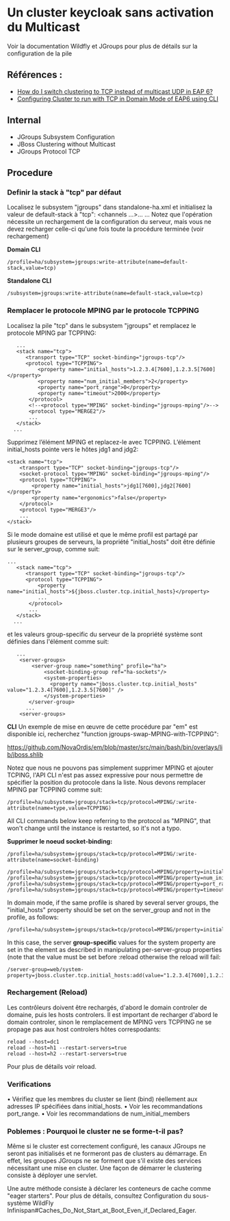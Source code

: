

# Un cluster keycloak sans activation du Multicast

Voir la documentation Wildfly et JGroups pour plus de détails sur la configuration de la pile

## Références :
- [How do I switch clustering to TCP instead of multicast UDP in EAP 6?](https://access.redhat.com/solutions/140103)
- [Configuring Cluster to run with TCP in Domain Mode of EAP6 using CLI](https://access.redhat.com/solutions/146323)

## Internal
- JGroups Subsystem Configuration
- JBoss Clustering without Multicast
- JGroups Protocol TCP

## Procedure
### Definir la stack à "tcp" par défaut

Localisez le subsystem "jgroups" dans standalone-ha.xml et initialisez la valeur de default-stack à "tcp":
<subsystem xmlns="urn:jboss:domain:jgroups:4.0">
   <channels ...>...</channels>
    <stacks default="tcp">
    ...
Notez que l'opération nécessite un rechargement de la configuration du serveur, mais vous ne devez recharger celle-ci qu'une fois toute la procédure terminée (voir rechargement)

**Domain CLI**
```
/profile=ha/subsystem=jgroups:write-attribute(name=default-stack,value=tcp)
```
**Standalone CLI**
```
/subsystem=jgroups:write-attribute(name=default-stack,value=tcp)
```
### Remplacer le protocole MPING par le protocole TCPPING
Localisez la pile "tcp" dans le subsystem "jgroups" et remplacez le protocole MPING par TCPPING:
```
   ...
   <stack name="tcp">
      <transport type="TCP" socket-binding="jgroups-tcp"/>
      <protocol type="TCPPING">
          <property name="initial_hosts">1.2.3.4[7600],1.2.3.5[7600]</property>
          <property name="num_initial_members">2</property>
          <property name="port_range">0</property>
          <property name="timeout">2000</property>
       </protocol>
       <!--<protocol type="MPING" socket-binding="jgroups-mping"/>-->
       <protocol type="MERGE2"/>
       ...
   </stack>
  ...
```

Supprimez l’élément MPING et replacez-le avec TCPPING. 
L’élément initial_hosts pointe vers le hôtes jdg1 and jdg2:
```
<stack name="tcp">
    <transport type="TCP" socket-binding="jgroups-tcp"/>
    <socket-protocol type="MPING" socket-binding="jgroups-mping"/>
    <protocol type="TCPPING">
        <property name="initial_hosts">jdg1[7600],jdg2[7600]</property>
        <property name="ergonomics">false</property>
    </protocol>
    <protocol type="MERGE3"/>
    ...
</stack>
```

Si le mode domaine est utilisé et que le même profil est partagé par plusieurs groupes de serveurs, la propriété "initial_hosts" doit être définie sur le server_group, comme suit:
```
...
   <stack name="tcp">
      <transport type="TCP" socket-binding="jgroups-tcp"/>
      <protocol type="TCPPING">
          <property name="initial_hosts">${jboss.cluster.tcp.initial_hosts}</property>
          ...
       </protocol>
       ...
   </stack>
  ...
```
et les valeurs group-specific du serveur de la propriété système sont définies dans l'élément comme suit:
```
   ...
    <server-groups>
        <server-group name="something" profile="ha">
            <socket-binding-group ref="ha-sockets"/>
            <system-properties>
              <property name="jboss.cluster.tcp.initial_hosts" value="1.2.3.4[7600],1.2.3.5[7600]" />
            </system-properties>
       </server-group>
      ...
    <server-groups>
```
**CLI**
Un exemple de mise en œuvre de cette procédure par "em" est disponible ici, recherchez "function jgroups-swap-MPING-with-TCPPING":
   
   https://github.com/NovaOrdis/em/blob/master/src/main/bash/bin/overlays/lib/jboss.shlib
   
Notez que nous ne pouvons pas simplement supprimer MPING et ajouter TCPING, l'API CLI n'est pas assez expressive pour nous 
permettre de spécifier la position du protocole dans la liste. Nous devons remplacer MPING par TCPPING comme suit:
```
/profile=ha/subsystem=jgroups/stack=tcp/protocol=MPING/:write-attribute(name=type,value=TCPPING)
```
All CLI commands below keep referring to the protocol as "MPING", that won't change until the instance is restarted, so it's not a typo.

**Supprimer le noeud socket-binding:**
```
/profile=ha/subsystem=jgroups/stack=tcp/protocol=MPING/:write-attribute(name=socket-binding)

/profile=ha/subsystem=jgroups/stack=tcp/protocol=MPING/property=initial_hosts:add(value="1.2.3.4[7600],1.2.3.5[7600]")
/profile=ha/subsystem=jgroups/stack=tcp/protocol=MPING/property=num_initial_members:add(value="2")
/profile=ha/subsystem=jgroups/stack=tcp/protocol=MPING/property=port_range:add(value="0")
/profile=ha/subsystem=jgroups/stack=tcp/protocol=MPING/property=timeout:add(value="2000")
```

In domain mode, if the same profile is shared by several server groups, the "initial_hosts" property should be 
set on the server_group and not in the profile, as follows:
```
/profile=ha/subsystem=jgroups/stack=tcp/protocol=MPING/property=initial_hosts:add(value="${jboss.cluster.tcp.initial_hosts}")
```

In this case, the server **group-specific** values for the system property are set in the element as 
described in manipulating per-server-group properties (note that the value must be set before :reload 
otherwise the reload will fail:
```
/server-group=web/system-property=jboss.cluster.tcp.initial_hosts:add(value="1.2.3.4[7600],1.2.3.5[7600]")
```
### Rechargement (Reload)
Les contrôleurs doivent être rechargés, d'abord le domain controler de domaine, puis les hosts controlers. Il est important de recharger d'abord le domain controler, sinon le remplacement de MPING vers TCPPING ne se propage pas aux host controlers hôtes correspodants:
```
reload --host=dc1
reload --host=h1 --restart-servers=true
reload --host=h2 --restart-servers=true
```
Pour plus de détails voir reload.

### Verifications
•	Vérifiez que les membres du cluster se lient (bind) réellement aux adresses IP spécifiées dans initial_hosts.
•	Voir les recommandations port_range.
•	Voir les recommandations de num_initial_members

### Poblemes : Pourquoi le cluster ne se forme-t-il pas?
Même si le cluster est correctement configuré, les canaux JGroups ne seront pas initialisés et ne formeront pas de clusters 
au démarrage. En effet, les groupes JGroups ne se forment que s'il existe des services nécessitant une mise en cluster.
Une façon de démarrer le clustering consiste à déployer une servlet.

Une autre méthode consiste à déclarer les conteneurs de cache comme "eager starters". 
Pour plus de détails, consultez Configuration du sous-système WildFly Infinispan#Caches_Do_Not_Start_at_Boot_Even_if_Declared_Eager.

